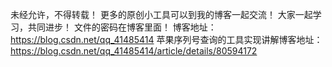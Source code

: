 未经允许，不得转载！
更多的原创小工具可以到我的博客一起交流！
大家一起学习，共同进步！
文件的密码在博客里面！
博客地址：
https://blog.csdn.net/qq_41485414
苹果序列号查询的工具实现讲解博客地址：
https://blog.csdn.net/qq_41485414/article/details/80594172
 
